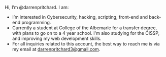 Hi, I’m @darrenpritchard.
I am:
- I’m interested in Cybersecurity, hacking, scripting, front-end and back-end programming.
- Currently a student at College of the Albemarle for a transfer degree, with plans to go on to a 4 year school. I'm also studying for the CISSP, and improving my web development skills.
- For all inquiries related to this account, the best way to reach me is via my email at darrenpritchard3@gmail.com.
<!---
darrenpritchard/darrenpritchard is a ✨ special ✨ repository because its `README.md` (this file) appears on your GitHub profile.
You can click the Preview link to take a look at your changes.
--->
